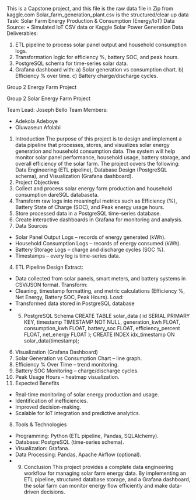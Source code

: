 This is a Capstone project, and this file is the raw data file in Zip from kaggle.com
Solar_farm_generation_plant.csv is the structured/clear up data
Task: Solar Farm Energy Production & Consumption (Energy/IoT) 
Data Source: 
• Simulated IoT CSV data or Kaggle Solar Power Generation Data 
Deliverables: 
1. ETL pipeline to process solar panel output and household consumption logs. 
2. Transformation logic for efficiency %, battery SOC, and peak hours. 
3. PostgreSQL schema for time-series solar data. 
4. Grafana dashboard with: 
a) Solar generation vs consumption chart. 
b) Efficiency % over time. 
c) Battery charge/discharge cycles.

Group 2 Energy Farm Project 

Group 2 Solar Energy Farm Project

Team Lead: Joseph Bello
Team Members:
- Adekola Adeboye
- Oluwaseun Afolabi
1. Introduction
The purpose of this project is to design and implement a data pipeline that processes,
stores, and visualizes solar energy generation and household consumption data. The
system will help monitor solar panel performance, household usage, battery storage, and
overall efficiency of the solar farm. The project covers the following: Data Engineering
(ETL pipeline), Database Design (PostgreSQL schema), and Visualization (Grafana
dashboard).
2. Project Objectives
1. Collect and process solar energy farm production and household consumption dareSQL databaseta.
2. Transform raw logs into meaningful metrics such as Efficiency (%), Battery State of
Charge (SOC), and Peak energy usage hours.
3. Store processed data in a PostgreSQL time-series database.
4. Create interactive dashboards in Grafana for monitoring and analysis.
3. Data Sources
- Solar Panel Output Logs – records of energy generated (kWh).
- Household Consumption Logs – records of energy consumed (kWh).
- Battery Storage Logs – charge and discharge cycles (SOC %).
- Timestamps – every log is time-series data.
4. ETL Pipeline Design
Extract:
- Data collected from solar panels, smart meters, and battery systems in CSV/JSON
format.
Transform:
- Cleaning, timestamp formatting, and metric calculations (Efficiency %, Net Energy,
Battery SOC, Peak Hours).
Load:
- Transformed data stored in PostgreSQL database
- 5. PostgreSQL Schema
CREATE TABLE solar_data (
id SERIAL PRIMARY KEY,
timestamp TIMESTAMP NOT NULL,
generation_kwh FLOAT,
consumption_kwh FLOAT,
battery_soc FLOAT,
efficiency_percent FLOAT,
net_energy FLOAT
);
CREATE INDEX idx_timestamp ON solar_data(timestamp);
6. Visualization (Grafana Dashboard)
1. Solar Generation vs Consumption Chart – line graph.
2. Efficiency % Over Time – trend monitoring.
3. Battery SOC Monitoring – charge/discharge cycles.
4. Peak Usage Hours – heatmap visualization.
7. Expected Benefits
- Real-time monitoring of solar energy production and usage.
- Identification of inefficiencies.
- Improved decision-making.
- Scalable for IoT integration and predictive analytics.
8. Tools & Technologies
- Programming: Python (ETL pipeline, Pandas, SQLAlchemy).
- Database: PostgreSQL (time-series schema).
- Visualization: Grafana.
- Data Processing: Pandas, Apache Airflow (optional).
- 9. Conclusion
This project provides a complete data engineering workflow for managing solar farm
energy data. By implementing an ETL pipeline, structured database storage, and a
Grafana dashboard, the solar farm can monitor energy flow efficiently and make
data-driven decisions.
